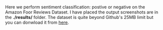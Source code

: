 Here we perform sentiment classification: postive or negative on the Amazon Foor Reviews Dataset. I have placed the output screenshots are in the <b>./results/</b> folder. The dataset is quite beyond Github's 25MB limit but you can donwload it from <a href="https://www.kaggle.com/snap/amazon-fine-food-reviews">here</a>.
